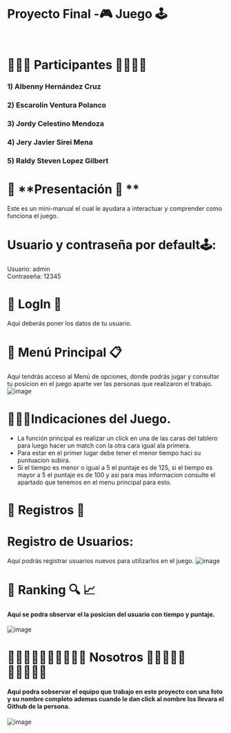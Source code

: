 # **Proyecto Final -🎮 Juego 🕹**<br/><br/>

# 👩🏽‍💻 **Participantes** 👨🏽‍💻‍💻
###  1) Albenny Hernández Cruz 
### 2)  Escarolin Ventura Polanco 
### 3) Jordy Celestino Mendoza
### 4) Jery  Javier Sirei Mena
### 5) Raldy Steven Lopez Gilbert

# 📇 **Presentación 📇 ** 
Este es un mini-manual el cual le ayudara a interactuar y comprender como funciona  el  juego.

# Usuario y contraseña por default🕹:
Usuario: admin<br/>
Contraseña: 12345


# 🔑 **LogIn** 🔑
Aquí deberás poner los datos de tu usuario.  

# 🧾 **Menú Principal** 📋
Aquí tendrás acceso al Menú de opciones, donde podrás jugar y consultar tu posicion en el juego aparte ver las personas que realizaron el trabajo.
![image](https://user-images.githubusercontent.com/70252324/128236910-9d60f0af-2492-4fb4-a000-8558e6847724.png)


# 🧏🏽‍♀️Indicaciones del Juego.
- La función principal es realizar un click en una de las caras del tablero para luego hacer un  match con la otra cara igual ala primera.
- Para estar en el primer lugar debe tener el menor tiempo haci su puntuacion subira.
-  Si el tiempo es menor o igual a 5 el puntaje es de 125, si el tiempo es mayor a 5 el puntaje es de 100 y asi para mas informacion consulte el apartado que tenemos en el menu principal para esto.
# 📝 **Registros** 💾

# **Registro de Usuarios:**
Aquí podrás registrar usuarios nuevos para utilizarlos en el juego.
![image](https://user-images.githubusercontent.com/70252324/128236879-2fd6a3de-72f1-4500-ade9-e74582dc03c7.png)



# 🔎 **Ranking** 🔍 📈
#### Aqui se podra observar el la posicion del usuario con tiempo y puntaje.
![image](https://user-images.githubusercontent.com/70252324/128237072-fa3291b0-2477-4f9d-9760-b469d92168e0.png)

# 👩🏽‍🤝‍👩🏻👨🏾‍🤝‍👨🏻 **Nosotros** 👩🏽‍🤝‍👩🏻👨🏾‍🤝‍👨🏻
#### Aqui podra sobservar el equipo que trabajo en este proyecto con una foto y su nombre completo ademas cuando le dan click al nombre los llevara el Github de la persona.
![image](https://user-images.githubusercontent.com/70252324/128238450-47f587d4-48bb-48f8-9086-eb38fe60d24a.png)


